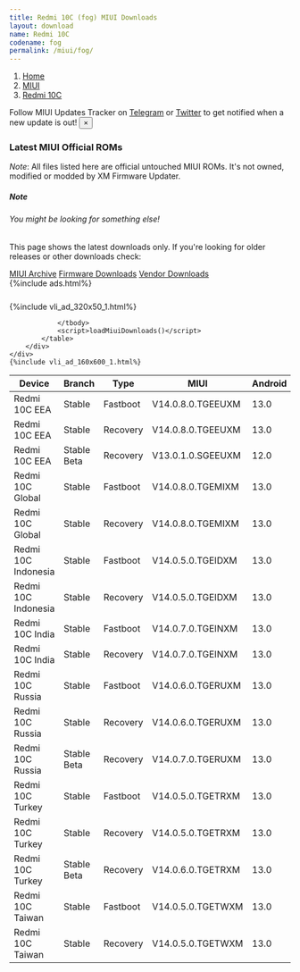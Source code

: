 ```yaml
---
title: Redmi 10C (fog) MIUI Downloads
layout: download
name: Redmi 10C
codename: fog
permalink: /miui/fog/
---
```

<nav aria-label="breadcrumb">
    <ol class="breadcrumb">
        <li class="breadcrumb-item"><a href="/">Home</a></li>
        <li class="breadcrumb-item"><a href="/miui/">MIUI</a></li>
        <li class="breadcrumb-item active" aria-current="page"><a href="/miui/fog/">Redmi 10C</a></li>
    </ol>
</nav>
<div class="alert alert-primary alert-dismissible fade show" role="alert">
    Follow MIUI Updates Tracker on <a href="https://t.me/MIUIUpdatesTracker" class="alert-link">Telegram</a>
     or <a href="https://twitter.com/MiFwUpdater" class="alert-link">Twitter</a> to get notified when a new update is out!
    <button type="button" class="close" data-dismiss="alert" aria-label="Close">
        <span aria-hidden="true">&times;</span>
    </button>
</div>

### Latest MIUI Official ROMs
*Note*: All files listed here are official untouched MIUI ROMs. It's not owned, modified or modded by XM Firmware Updater.
<div class="card">
  <div class="card-body">
    <h5 class="card-title">Note</h5>
    <h6 class="card-subtitle mb-2 text-muted">You might be looking for something else!</h6>
    <p class="card-text">This page shows the latest downloads only.
     If you're looking for older releases or other downloads check:</p>
    <a href="/archive/miui/fog/" class="card-link">MIUI Archive</a>
    <a href="/firmware/fog/" class="card-link">Firmware Downloads</a>
    <a href="/vendor/fog/" class="card-link">Vendor Downloads</a>
  </div>
</div>
{%include ads.html%}
<div class="row justify-content-center">
    <div class="col-10">
        <div class="table-responsive-md" style="margin-top: 25px;">
            {%include vli_ad_320x50_1.html%}
            <table id="miui" class="display dt-responsive nowrap compact table table-striped table-hover table-sm">
                <thead class="thead-dark">
                    <tr>
                        <th data-ref="device">Device</th>
                        <th data-ref="branch">Branch</th>
                        <th data-ref="type">Type</th>
                        <th data-ref="miui">MIUI</th>
                        <th data-ref="android">Android</th>
                        <th data-ref="size">Size</th>
                        <th data-ref="size">Date</th>
                        <th data-ref="link">Link</th>
                    </tr>
                </thead>
                <tbody>
                <tr><td>Redmi 10C EEA</td><td>Stable</td><td>Fastboot</td><td>V14.0.8.0.TGEEUXM</td><td>13.0</td><td>5.8 GB</td><td>2024-08-19</td><td><a href="/miui/fog/stable/V14.0.8.0.TGEEUXM/">Download</a></td></tr>
<tr><td>Redmi 10C EEA</td><td>Stable</td><td>Recovery</td><td>V14.0.8.0.TGEEUXM</td><td>13.0</td><td>3.5 GB</td><td>2024-08-23</td><td><a href="/miui/fog/stable/V14.0.8.0.TGEEUXM/">Download</a></td></tr>
<tr><td>Redmi 10C EEA</td><td>Stable Beta</td><td>Recovery</td><td>V13.0.1.0.SGEEUXM</td><td>12.0</td><td>2.8 GB</td><td>2022-08-10</td><td><a href="/miui/fog/stable beta/V13.0.1.0.SGEEUXM/">Download</a></td></tr>
<tr><td>Redmi 10C Global</td><td>Stable</td><td>Fastboot</td><td>V14.0.8.0.TGEMIXM</td><td>13.0</td><td>6.0 GB</td><td>2024-08-28</td><td><a href="/miui/fog/stable/V14.0.8.0.TGEMIXM/">Download</a></td></tr>
<tr><td>Redmi 10C Global</td><td>Stable</td><td>Recovery</td><td>V14.0.8.0.TGEMIXM</td><td>13.0</td><td>3.7 GB</td><td>2024-09-07</td><td><a href="/miui/fog/stable/V14.0.8.0.TGEMIXM/">Download</a></td></tr>
<tr><td>Redmi 10C Indonesia</td><td>Stable</td><td>Fastboot</td><td>V14.0.5.0.TGEIDXM</td><td>13.0</td><td>5.4 GB</td><td>2024-07-11</td><td><a href="/miui/fog/stable/V14.0.5.0.TGEIDXM/">Download</a></td></tr>
<tr><td>Redmi 10C Indonesia</td><td>Stable</td><td>Recovery</td><td>V14.0.5.0.TGEIDXM</td><td>13.0</td><td>3.5 GB</td><td>2024-07-18</td><td><a href="/miui/fog/stable/V14.0.5.0.TGEIDXM/">Download</a></td></tr>
<tr><td>Redmi 10C India</td><td>Stable</td><td>Fastboot</td><td>V14.0.7.0.TGEINXM</td><td>13.0</td><td>5.0 GB</td><td>2024-08-29</td><td><a href="/miui/fog/stable/V14.0.7.0.TGEINXM/">Download</a></td></tr>
<tr><td>Redmi 10C India</td><td>Stable</td><td>Recovery</td><td>V14.0.7.0.TGEINXM</td><td>13.0</td><td>3.5 GB</td><td>2024-09-05</td><td><a href="/miui/fog/stable/V14.0.7.0.TGEINXM/">Download</a></td></tr>
<tr><td>Redmi 10C Russia</td><td>Stable</td><td>Fastboot</td><td>V14.0.6.0.TGERUXM</td><td>13.0</td><td>5.6 GB</td><td>2024-06-14</td><td><a href="/miui/fog/stable/V14.0.6.0.TGERUXM/">Download</a></td></tr>
<tr><td>Redmi 10C Russia</td><td>Stable</td><td>Recovery</td><td>V14.0.6.0.TGERUXM</td><td>13.0</td><td>3.5 GB</td><td>2024-06-24</td><td><a href="/miui/fog/stable/V14.0.6.0.TGERUXM/">Download</a></td></tr>
<tr><td>Redmi 10C Russia</td><td>Stable Beta</td><td>Recovery</td><td>V14.0.7.0.TGERUXM</td><td>13.0</td><td>3.5 GB</td><td>2024-09-13</td><td><a href="/miui/fog/stable beta/V14.0.7.0.TGERUXM/">Download</a></td></tr>
<tr><td>Redmi 10C Turkey</td><td>Stable</td><td>Fastboot</td><td>V14.0.5.0.TGETRXM</td><td>13.0</td><td>5.5 GB</td><td>2024-06-03</td><td><a href="/miui/fog/stable/V14.0.5.0.TGETRXM/">Download</a></td></tr>
<tr><td>Redmi 10C Turkey</td><td>Stable</td><td>Recovery</td><td>V14.0.5.0.TGETRXM</td><td>13.0</td><td>3.5 GB</td><td>2024-06-11</td><td><a href="/miui/fog/stable/V14.0.5.0.TGETRXM/">Download</a></td></tr>
<tr><td>Redmi 10C Turkey</td><td>Stable Beta</td><td>Recovery</td><td>V14.0.6.0.TGETRXM</td><td>13.0</td><td>3.5 GB</td><td>2024-09-05</td><td><a href="/miui/fog/stable beta/V14.0.6.0.TGETRXM/">Download</a></td></tr>
<tr><td>Redmi 10C Taiwan</td><td>Stable</td><td>Fastboot</td><td>V14.0.5.0.TGETWXM</td><td>13.0</td><td>5.2 GB</td><td>2024-07-11</td><td><a href="/miui/fog/stable/V14.0.5.0.TGETWXM/">Download</a></td></tr>
<tr><td>Redmi 10C Taiwan</td><td>Stable</td><td>Recovery</td><td>V14.0.5.0.TGETWXM</td><td>13.0</td><td>3.4 GB</td><td>2024-07-19</td><td><a href="/miui/fog/stable/V14.0.5.0.TGETWXM/">Download</a></td></tr>

                </tbody>
                <script>loadMiuiDownloads()</script>
            </table>
        </div>
    </div>
    {%include vli_ad_160x600_1.html%}
</div>
